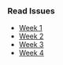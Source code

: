 ### Read Issues

- [Week 1](/2021/Nov/week-1.md)
- [Week 2](/2021/Nov/week-2.md)
- [Week 3](/2021/Nov/week-3.md)
- [Week 4](/2021/Nov/week-4.md)

